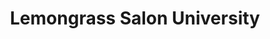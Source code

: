 ---
title: "Lemongrass Salon University"
url: /fort-worth/lemongrass-salon-university/
shop: hairdresser
---